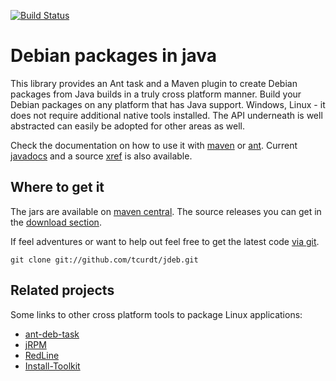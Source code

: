 [![Build Status](https://secure.travis-ci.org/tcurdt/jdeb.png)](http://travis-ci.org/tcurdt/jdeb)

# Debian packages in java

This library provides an Ant task and a Maven plugin to create Debian packages
from Java builds in a truly cross platform manner. Build your Debian packages
on any platform that has Java support. Windows, Linux - it does not require
additional native tools installed. The API underneath is well abstracted can
easily be adopted for other areas as well.

Check the documentation on how to use it with [maven](http://github.com/tcurdt/jdeb/blob/master/docs/maven.md)
or [ant](http://github.com/tcurdt/jdeb/blob/master/docs/ant.md). Current
[javadocs](http://tcurdt.github.com/jdeb/release/0.11/apidocs/) and a source
[xref](http://tcurdt.github.com/jdeb/release/0.11/xref/) is also available.


## Where to get it

The jars are available on [maven central](http://repo1.maven.org/maven2/org/vafer/jdeb/).
The source releases you can get in the [download section](http://github.com/tcurdt/jdeb/downloads).

If feel adventures or want to help out feel free to get the latest code
[via git](http://github.com/tcurdt/jdeb/tree/master).

    git clone git://github.com/tcurdt/jdeb.git


## Related projects

Some links to other cross platform tools to package Linux applications:

* [ant-deb-task](http://code.google.com/p/ant-deb-task)
* [jRPM](http://jrpm.sourceforge.net)
* [RedLine](http://www.freecompany.org/redline)
* [Install-Toolkit](http://install-toolkit.sourceforge.net)
